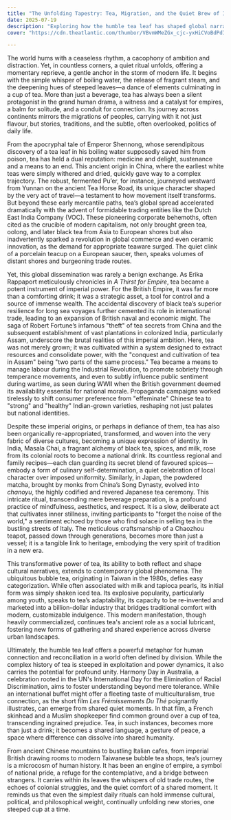 ```yaml
---
title: "The Unfolding Tapestry: Tea, Migration, and the Quiet Brew of Identity"
date: 2025-07-19
description: "Exploring how the humble tea leaf has shaped global narratives of empire, ritual, and human connection, one steeped moment at a time."
cover: "https://cdn.theatlantic.com/thumbor/VBvmWMeZGx_cjc-yxHiCVoBdPdI=/168x101:3505x2604/1200x900/media/img/2024/04/NZTZA_240307_Maasai216_/original.jpg"

---
```


The world hums with a ceaseless rhythm, a cacophony of ambition and distraction. Yet, in countless corners, a quiet ritual unfolds, offering a momentary reprieve, a gentle anchor in the storm of modern life. It begins with the simple whisper of boiling water, the release of fragrant steam, and the deepening hues of steeped leaves—a dance of elements culminating in a cup of tea. More than just a beverage, tea has always been a silent protagonist in the grand human drama, a witness and a catalyst for empires, a balm for solitude, and a conduit for connection. Its journey across continents mirrors the migrations of peoples, carrying with it not just flavour, but stories, traditions, and the subtle, often overlooked, politics of daily life.

From the apocryphal tale of Emperor Shennong, whose serendipitous discovery of a tea leaf in his boiling water supposedly saved him from poison, tea has held a dual reputation: medicine and delight, sustenance and a means to an end. This ancient origin in China, where the earliest white teas were simply withered and dried, quickly gave way to a complex trajectory. The robust, fermented Pu’er, for instance, journeyed westward from Yunnan on the ancient Tea Horse Road, its unique character shaped by the very act of travel—a testament to how movement itself transforms. But beyond these early mercantile paths, tea’s global spread accelerated dramatically with the advent of formidable trading entities like the Dutch East India Company (VOC). These pioneering corporate behemoths, often cited as the crucible of modern capitalism, not only brought green tea, oolong, and later black tea from Asia to European shores but also inadvertently sparked a revolution in global commerce and even ceramic innovation, as the demand for appropriate teaware surged. The quiet clink of a porcelain teacup on a European saucer, then, speaks volumes of distant shores and burgeoning trade routes.

Yet, this global dissemination was rarely a benign exchange. As Erika Rappaport meticulously chronicles in *A Thirst for Empire*, tea became a potent instrument of imperial power. For the British Empire, it was far more than a comforting drink; it was a strategic asset, a tool for control and a source of immense wealth. The accidental discovery of black tea’s superior resilience for long sea voyages further cemented its role in international trade, leading to an expansion of British naval and economic might. The saga of Robert Fortune’s infamous "theft" of tea secrets from China and the subsequent establishment of vast plantations in colonized India, particularly Assam, underscore the brutal realities of this imperial ambition. Here, tea was not merely grown; it was cultivated within a system designed to extract resources and consolidate power, with the "conquest and cultivation of tea in Assam" being "two parts of the same process." Tea became a means to manage labour during the Industrial Revolution, to promote sobriety through temperance movements, and even to subtly influence public sentiment during wartime, as seen during WWII when the British government deemed its availability essential for national morale. Propaganda campaigns worked tirelessly to shift consumer preference from "effeminate" Chinese tea to "strong" and "healthy" Indian-grown varieties, reshaping not just palates but national identities.

Despite these imperial origins, or perhaps in defiance of them, tea has also been organically re-appropriated, transformed, and woven into the very fabric of diverse cultures, becoming a unique expression of identity. In India, Masala Chai, a fragrant alchemy of black tea, spices, and milk, rose from its colonial roots to become a national drink. Its countless regional and family recipes—each clan guarding its secret blend of favoured spices—embody a form of culinary self-determination, a quiet celebration of local character over imposed uniformity. Similarly, in Japan, the powdered matcha, brought by monks from China’s Song Dynasty, evolved into *chanoyu*, the highly codified and revered Japanese tea ceremony. This intricate ritual, transcending mere beverage preparation, is a profound practice of mindfulness, aesthetics, and respect. It is a slow, deliberate act that cultivates inner stillness, inviting participants to "forget the noise of the world," a sentiment echoed by those who find solace in selling tea in the bustling streets of Italy. The meticulous craftsmanship of a Chaozhou teapot, passed down through generations, becomes more than just a vessel; it is a tangible link to heritage, embodying the very spirit of tradition in a new era.

This transformative power of tea, its ability to both reflect and shape cultural narratives, extends to contemporary global phenomena. The ubiquitous bubble tea, originating in Taiwan in the 1980s, defies easy categorization. While often associated with milk and tapioca pearls, its initial form was simply shaken iced tea. Its explosive popularity, particularly among youth, speaks to tea’s adaptability, its capacity to be re-invented and marketed into a billion-dollar industry that bridges traditional comfort with modern, customizable indulgence. This modern manifestation, though heavily commercialized, continues tea's ancient role as a social lubricant, fostering new forms of gathering and shared experience across diverse urban landscapes.

Ultimately, the humble tea leaf offers a powerful metaphor for human connection and reconciliation in a world often defined by division. While the complex history of tea is steeped in exploitation and power dynamics, it also carries the potential for profound unity. Harmony Day in Australia, a celebration rooted in the UN's International Day for the Elimination of Racial Discrimination, aims to foster understanding beyond mere tolerance. While an international buffet might offer a fleeting taste of multiculturalism, true connection, as the short film *Les Frémissements Du Thé* poignantly illustrates, can emerge from shared quiet moments. In that film, a French skinhead and a Muslim shopkeeper find common ground over a cup of tea, transcending ingrained prejudice. Tea, in such instances, becomes more than just a drink; it becomes a shared language, a gesture of peace, a space where difference can dissolve into shared humanity.

From ancient Chinese mountains to bustling Italian cafes, from imperial British drawing rooms to modern Taiwanese bubble tea shops, tea’s journey is a microcosm of human history. It has been an engine of empire, a symbol of national pride, a refuge for the contemplative, and a bridge between strangers. It carries within its leaves the whispers of old trade routes, the echoes of colonial struggles, and the quiet comfort of a shared moment. It reminds us that even the simplest daily rituals can hold immense cultural, political, and philosophical weight, continually unfolding new stories, one steeped cup at a time.